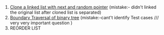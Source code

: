 1. [Clone a linked list with next and random pointer](https://practice.geeksforgeeks.org/problems/clone-a-linked-list-with-next-and-random-pointer/1) (mistake:- didn't linked the original list after cloned list is separated)
2. [Boundary Traversal of binary tree](https://practice.geeksforgeeks.org/problems/boundary-traversal-of-binary-tree/1)
      (mistake:-cant't identify Test cases ///  very very important question )
3. REORDER LIST
